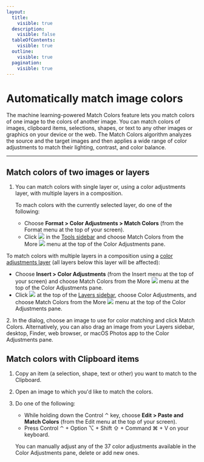 ```yaml
---
layout:
  title:
    visible: true
  description:
    visible: false
  tableOfContents:
    visible: true
  outline:
    visible: true
  pagination:
    visible: true
---
```


# Automatically match image colors

The machine learning-powered Match Colors feature lets you match colors of one image to the colors of another image. You can match colors of images, clipboard items, selections, shapes, or text to any other images or graphics on your device or the web. The Match Colors algorithm analyzes the source and the target images and then applies a wide range of color adjustments to match their lighting, contrast, and color balance.

***

## Match colors of two images or layers

1.  You can match colors with single layer or, using a color adjustments layer, with multiple layers in a composition.

    To mach colors with the currently selected layer, do one of the following:

    * Choose **Format > Color Adjustments > Match Colors** (from the Format menu at the top of your screen).
    * Click ![](https://help.pixelmator.com/pixelmator-pro/3.5/assets/English/1581000192000.png) in the [Tools sidebar](https://www.pixelmator.com/support/guide/pixelmator-pro/#glossary) and choose Match Colors from the More ![](https://help.pixelmator.com/pixelmator-pro/3.5/assets/English/1605111967000.png) menu at the top of the Color Adjustments pane.

To match colors with multiple layers in a composition using a [color adjustments layer](https://www.pixelmator.com/support/guide/pixelmator-pro/1343) (all layers below this layer will be affected):

* Choose **Insert > Color Adjustments** (from the Insert menu at the top of your screen) and choose Match Colors from the More ![](https://help.pixelmator.com/pixelmator-pro/3.5/assets/English/1605111967000.png) menu at the top of the Color Adjustments pane.
* Click ![](https://help.pixelmator.com/pixelmator-pro/3.5/assets/English/1648724547000.png) at the top of the [Layers sidebar](https://www.pixelmator.com/support/guide/pixelmator-pro/#glossary), choose Color Adjustments, and choose Match Colors from the More ![](https://help.pixelmator.com/pixelmator-pro/3.5/assets/English/1605111967000.png) menu at the top of the Color Adjustments pane.

2\. In the dialog, choose an image to use for color matching and click Match Colors. Alternatively, you can also drag an image from your Layers sidebar, desktop, Finder, web browser, or macOS Photos app to the Color Adjustments pane.

## Match colors with Clipboard items

1. Copy an item (a selection, shape, text or other) you want to match to the Clipboard.
2. Open an image to which you'd like to match the colors.
3.  Do one of the following:

    * While holding down the Control ⌃ key, choose **Edit > Paste and Match Colors** (from the Edit menu at the top of your screen).
    * Press Control ⌃ + Option ⌥ + Shift ⇧ + Command ⌘ + V on your keyboard.

    You can manually adjust any of the 37 color adjustments available in the Color Adjustments pane, delete or add new ones.
